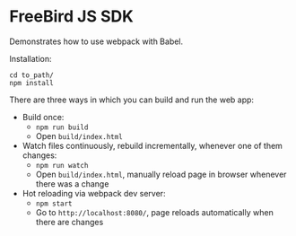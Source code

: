 # FreeBird JS SDK

Demonstrates how to use webpack with Babel.

Installation:

```
cd to_path/
npm install
```

There are three ways in which you can build and run the web app:

* Build once:
    * `npm run build`
    * Open `build/index.html`
* Watch files continuously, rebuild incrementally, whenever one of them changes:
    * `npm run watch`
    * Open `build/index.html`, manually reload page in browser whenever there was a change
* Hot reloading via webpack dev server:
    * `npm start`
    * Go to `http://localhost:8080/`, page reloads automatically when there are changes
